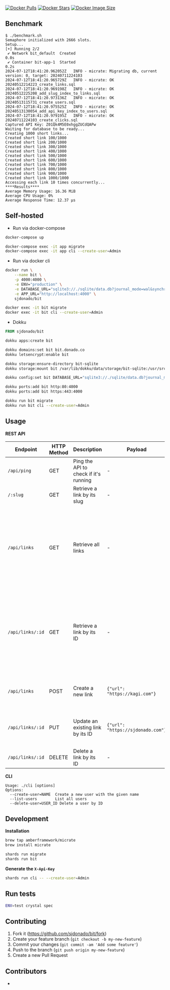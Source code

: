 [![Docker Pulls](https://img.shields.io/docker/pulls/sjdonado/bit.svg)](https://hub.docker.com/repository/docker/sjdonado/bit/general)
[![Docker Stars](https://img.shields.io/docker/stars/sjdonado/bit.svg)](https://hub.docker.com/repository/docker/sjdonado/bit/general)
[![Docker Image Size](https://img.shields.io/docker/image-size/sjdonado/bit/latest)](https://hub.docker.com/repository/docker/sjdonado/bit/general)

## Benchmark

```shell
$ ./benchmark.sh
Semaphore initialized with 2666 slots.
Setup...
[+] Running 2/2
 ✔ Network bit_default  Created                                                                              0.0s
 ✔ Container bit-app-1  Started                                                                              0.2s
2024-07-12T18:41:20.962052Z   INFO - micrate: Migrating db, current version: 0, target: 20240711224103
2024-07-12T18:41:20.965729Z   INFO - micrate: OK   20240512214223_create_links.sql
2024-07-12T18:41:20.969198Z   INFO - micrate: OK   20240512225208_add_slug_index_to_links.sql
2024-07-12T18:41:20.973136Z   INFO - micrate: OK   20240513115731_create_users.sql
2024-07-12T18:41:20.975525Z   INFO - micrate: OK   20240513130054_add_api_key_index_to_users.sql
2024-07-12T18:41:20.979195Z   INFO - micrate: OK   20240711224103_create_clicks.sql
Captured API Key: Z01Qk4M5E0xhggZUCdQAPw
Waiting for database to be ready...
Creating 1000 short links...
Created short link 100/1000
Created short link 200/1000
Created short link 300/1000
Created short link 400/1000
Created short link 500/1000
Created short link 600/1000
Created short link 700/1000
Created short link 800/1000
Created short link 900/1000
Created short link 1000/1000
Accessing each link 10 times concurrently...
****Results****
Average Memory Usage: 16.36 MiB
Average CPU Usage: 0%
Average Response Time: 12.37 µs
```

## Self-hosted

- Run via docker-compose

```bash
docker-compose up

docker-compose exec -it app migrate
docker-compose exec -it app cli --create-user=Admin
```

- Run via docker cli

```bash
docker run \
    --name bit \
    -p 4000:4000 \
    -e ENV="production" \
    -e DATABASE_URL="sqlite3://./sqlite/data.db?journal_mode=wal&synchronous=normal&foreign_keys=true" \
    -e APP_URL="http://localhost:4000" \
    sjdonado/bit

docker exec -it bit migrate
docker exec -it bit cli --create-user=Admin
```

- Dokku

```dockerfile
FROM sjdonado/bit
```

```bash
dokku apps:create bit

dokku domains:set bit bit.donado.co
dokku letsencrypt:enable bit

dokku storage:ensure-directory bit-sqlite
dokku storage:mount bit /var/lib/dokku/data/storage/bit-sqlite:/usr/src/app/sqlite/

dokku config:set bit DATABASE_URL="sqlite3://./sqlite/data.db?journal_mode=wal&synchronous=normal&foreign_keys=true" APP_URL=https://bit.donado.co

dokku ports:add bit http:80:4000
dokku ports:add bit https:443:4000

dokku run bit migrate
dokku run bit cli --create-user=Admin
```

## Usage

**REST API**

| Endpoint         | HTTP Method | Description                           | Payload                           | Response Example                                                                                                                                                                                                                                                                                                                                                                                                                                           |
| ---------------- | ----------- | ------------------------------------- | --------------------------------- | ---------------------------------------------------------------------------------------------------------------------------------------------------------------------------------------------------------------------------------------------------------------------------------------------------------------------------------------------------------------------------------------------------------------------------------------------------------- |
| `/api/ping`      | GET         | Ping the API to check if it's running | -                                 | HTTP 200 `{"message": "pong"}`                                                                                                                                                                                                                                                                                                                                                                                                                             |
| `/:slug`         | GET         | Retrieve a link by its slug           | -                                 | HTTP 301                                                                                                                                                                                                                                                                                                                                                                                                                                                   |
| `/api/links`     | GET         | Retrieve all links                    | -                                 | HTTP 200 `[ { "data": { "id": "84f0c7a4-8c4e-4665-b676-cb9c5e40f1db", "refer": "http://localhost:4000/3wP4BQ", "origin": "https://monocuco.donado.co", "clicks": [ { "id": "730e2202-58f9-478c-a24c-f1c561df6716", "user_agent": "Mozilla/5.0 (Macintosh; Intel Mac OS X 10.15; rv:127.0) Gecko/20100101 Firefox/127.0", "language": "en-US", "browser": "Firefox", "os": "Mac OS X", "source": "Unknown", "created_at": "2024-07-12T19:25:22Z" } ] } } ]` |
| `/api/links/:id` | GET         | Retrieve a link by its ID             | -                                 | HTTP 200 `{ "data": { "id": "84f0c7a4-8c4e-4665-b676-cb9c5e40f1db", "refer": "http://localhost:4000/3wP4BQ", "origin": "https://monocuco.donado.co", "clicks": [ { "id": "730e2202-58f9-478c-a24c-f1c561df6716", "user_agent": "Mozilla/5.0 (Macintosh; Intel Mac OS X 10.15; rv:127.0) Gecko/20100101 Firefox/127.0", "language": "en-US", "browser": "Firefox", "os": "Mac OS X", "source": "Unknown", "created_at": "2024-07-12T19:25:22Z" } ] } }`     |
| `/api/links`     | POST        | Create a new link                     | `{"url": "https://kagi.com"}`     | HTTP 200 `{ "data": { "id": "84f0c7a4-8c4e-4665-b676-cb9c5e40f1db", "refer": "http://localhost:4000/3wP4BQ", "origin": "https://kagi.com", "clicks": [] } }`                                                                                                                                                                                                                                                                                               |
| `/api/links/:id` | PUT         | Update an existing link by its ID     | `{"url": "https://sjdonado.com"}` | HTTP 200 `{ "data": { "id": "84f0c7a4-8c4e-4665-b676-cb9c5e40f1db", "refer": "http://localhost:4000/3wP4BQ", "origin": "https://sjdonado.com", "clicks": [] } }`                                                                                                                                                                                                                                                                                           |
| `/api/links/:id` | DELETE      | Delete a link by its ID               | -                                 | HTTP 204                                                                                                                                                                                                                                                                                                                                                                                                                                                   |

**CLI**

```
Usage: ./cli [options]
Options:
  --create-user=NAME  Create a new user with the given name
  --list-users        List all users
  --delete-user=USER_ID Delete a user by ID
```

## Development

**Installation**

```bash
brew tap amberframework/micrate
brew install micrate
```

```bash
shards run migrate
shards run bit
```

**Generate the `X-Api-Key`**

```bash
shards run cli -- --create-user=Admin
```

## Run tests

```bash
ENV=test crystal spec
```

## Contributing

1. Fork it (<https://github.com/sjdonado/bit/fork>)
2. Create your feature branch (`git checkout -b my-new-feature`)
3. Commit your changes (`git commit -am 'Add some feature'`)
4. Push to the branch (`git push origin my-new-feature`)
5. Create a new Pull Request

## Contributors

-

